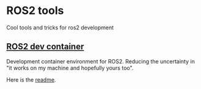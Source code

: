 # ROS2 tools

Cool tools and tricks for ros2 development

## [ROS2 dev container](https://medium.com/@mro47/dev-containers-ros2-f6010c7e2f97)

Development container environment for ROS2. Reducing the uncertainty in "it works on my machine and hopefully yours too".

Here is the [readme](ros2_dev_container/README.md).
